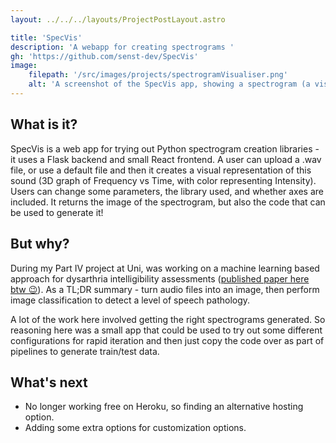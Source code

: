 ```yaml
---
layout: ../../../layouts/ProjectPostLayout.astro

title: 'SpecVis'
description: 'A webapp for creating spectrograms '
gh: 'https://github.com/senst-dev/SpecVis'
image:
    filepath: '/src/images/projects/spectrogramVisualiser.png'
    alt: 'A screenshot of the SpecVis app, showing a spectrogram (a visual representation of sound) and the python code to generate it.'
---
```


## What is it?
SpecVis is a web app for trying out Python spectrogram creation libraries - it uses a Flask backend and small React frontend. A user can upload a .wav file, or use a default file and then it creates a visual representation of this sound (3D graph of Frequency vs Time, with color representing Intensity). Users can change some parameters, the library used, and whether axes are included. It returns the image of the spectrogram, but also the code that can be used to generate it!

## But why?
During my Part IV project at Uni, was working on a machine learning based approach for dysarthria intelligibility assessments ([published paper here btw 😉](https://link.springer.com/article/10.1007/s12559-022-10041-3)). As a TL;DR summary - turn audio files into an image, then perform image classification to detect a level of speech pathology.

A lot of the work here involved getting the right spectrograms generated. So reasoning here was a small app that could be used to try out some different configurations for rapid iteration and then just copy the code over as part of pipelines to generate train/test data.

## What's next
- No longer working free on Heroku, so finding an alternative hosting option.
- Adding some extra options for customization options.